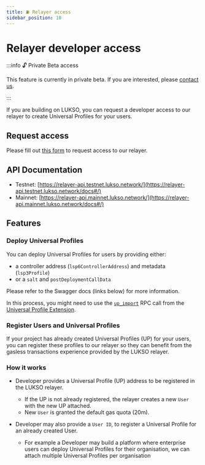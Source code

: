 ```yaml
---
title: ⛽️ Relayer access
sidebar_position: 10
---
```


# Relayer developer access

:::info 🔓 Private Beta access

This feature is currently in private beta. If you are interested, please [contact us](https://forms.gle/rhWA25m3jjuPNPva9).

:::

If you are building on LUKSO, you can request a developer access to our relayer to create Universal Profiles for your users.

## Request access

Please fill out [this form](https://forms.gle/rhWA25m3jjuPNPva9) to request access to our relayer.

## API Documentation

- Testnet: [https://relayer-api.testnet.lukso.network/](https://relayer-api.testnet.lukso.network/docs#/)
- Mainnet: [https://relayer-api.mainnet.lukso.network/](https://relayer-api.mainnet.lukso.network/docs#/)

## Features

### Deploy Universal Profiles

You can deploy Universal Profiles for users by providing either:

- a controller address (`lsp6ControllerAddress`) and metadata (`lsp3Profile`)
- or a `salt` and `postDeploymentCallData`

Please refer to the Swagger docs (links below) for more information.

In this process, you might need to use the [`up_import`](../standards/rpc-api#up_import) RPC call from the [Universal Profile Extension](/install-up-browser-extension).

### Register Users and Universal Profiles

If your project has already created Universal Profiles (UP) for your users, you can register these profiles to our relayer so they can benefit from the gasless transactions experience provided by the LUKSO relayer.

### How it works

- Developer provides a Universal Profile (UP) address to be registered in the LUKSO relayer.

  - If the UP is not already registered, the relayer creates a new `User` with the new UP attached.
  - New `User` is granted the default gas quota (20m).

- Developer may also provide a `User ID`, to register a Universal Profile for an already created User.
  - For example a Developer may build a platform where enterprise users can deploy Universal Profiles for their organisation, we can attach multiple Universal Profiles per organisation
